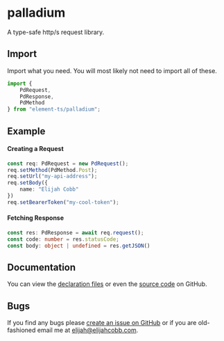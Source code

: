 # palladium
A type-safe http/s request library.

## Import
Import what you need. You will most likely not need to import all of these.
```typescript
import {
    PdRequest,
    PdResponse,
    PdMethod
} from "element-ts/palladium";
```

## Example
#### Creating a Request
```typescript
const req: PdRequest = new PdRequest();
req.setMethod(PdMethod.Post);
req.setUrl("my-api-address");
req.setBody({
    name: "Elijah Cobb"
})
req.setBearerToken("my-cool-token");
```

#### Fetching Response
```typescript
const res: PdResponse = await req.request();
const code: number = res.statusCode;
const body: object | undefined = res.getJSON()
```

## Documentation
You can view the
[declaration files](https://github.com/element-ts/palladium/tree/master/dts) or even the
[source code](https://github.com/element-ts/palladium/tree/master/ts) on GitHub.

## Bugs
If you find any bugs please [create an issue on GitHub](https://github.com/element-ts/palladium/issues) or if you are
old-fashioned email me at [elijah@elijahcobb.com](mailto:elijah@elijahcobb.com).